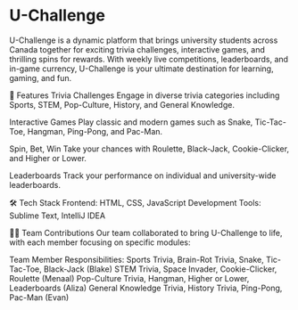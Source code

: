 # U-Challenge

U-Challenge is a dynamic platform that brings university students across Canada together for exciting trivia challenges, interactive games, and thrilling spins for rewards. With weekly live competitions, leaderboards, and in-game currency, U-Challenge is your ultimate destination for learning, gaming, and fun.

🚀 Features
Trivia Challenges
Engage in diverse trivia categories including Sports, STEM, Pop-Culture, History, and General Knowledge.

Interactive Games
Play classic and modern games such as Snake, Tic-Tac-Toe, Hangman, Ping-Pong, and Pac-Man.

Spin, Bet, Win
Take your chances with Roulette, Black-Jack, Cookie-Clicker, and Higher or Lower.

Leaderboards
Track your performance on individual and university-wide leaderboards.

🛠️ Tech Stack
Frontend: HTML, CSS, JavaScript
Development Tools: Sublime Text, IntelliJ IDEA

👩‍💻 Team Contributions
Our team collaborated to bring U-Challenge to life, with each member focusing on specific modules:

Team Member	Responsibilities:
Sports Trivia, Brain-Rot Trivia, Snake, Tic-Tac-Toe, Black-Jack (Blake) 
STEM Trivia, Space Invader, Cookie-Clicker, Roulette (Menaal)
Pop-Culture Trivia, Hangman, Higher or Lower, Leaderboards (Aliza)
General Knowledge Trivia, History Trivia, Ping-Pong, Pac-Man (Evan)
